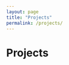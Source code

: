 ```yaml
---
layout: page
title: "Projects"
permalink: /projects/
---
```


<html>

  <head>
    <meta charset="utf-8">
    <meta http-equiv="X-UA-Compatible" content="IE=edge">
    <meta name="description" content="">
    <meta name="viewport" content="width=device-width, initial-scale=1">
    <link rel="stylesheet" href="">
  </head>

  <h1> Projects </h1>

</html>
